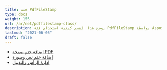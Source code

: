 ```yaml
---
title: فئة PdfFileStamp
type: docs
weight: 155
url: /ar/net/pdffilestamp-class/
description: يوضح هذا القسم كيفية استخدام فئة PdfFileStamp بواسطة Aspose.PDF Facades في العمل مع PDF.
lastmod: "2021-06-05"
draft: false
---
```


- [إضافة ختم صفحة PDF](/pdf/ar/net/add-pdf-page-stamp/)
- [إضافة ختم نص وصورة](/pdf/ar/net/add-text-and-image-stamp/)
- [إدارة الرأس والتذييل](/pdf/ar/net/manage-header-and-footer/)